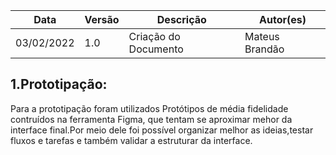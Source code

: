 
| Data       | Versão | Descrição            | Autor(es)    |
| ---------- | ------ | -------------------- | ------------ |
| 03/02/2022 | 1.0    | Criação do Documento | Mateus Brandão |

## 1.Prototipação:
Para a prototipação foram utilizados Protótipos de média fidelidade contruídos na ferramenta Figma, que tentam se aproximar mehor da interface final.Por meio dele foi possível organizar melhor as ideias,testar fluxos e tarefas e também validar a estruturar da interface.


